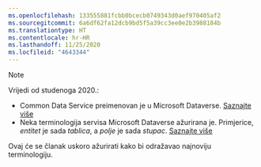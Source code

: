 ```yaml
---
ms.openlocfilehash: 133555881fcbb0bcecb0749343d0aef970405af2
ms.sourcegitcommit: 6a6df62fa12dcb9bd5f5a39cc3ee0e2b3988184b
ms.translationtype: HT
ms.contentlocale: hr-HR
ms.lasthandoff: 11/25/2020
ms.locfileid: "4643344"
---
```

> [!NOTE]
> Vrijedi od studenoga 2020.:
> - Common Data Service preimenovan je u Microsoft Dataverse. [Saznajte više](https://aka.ms/PAuAppBlog)
> - Neka terminologija servisa Microsoft Dataverse ažurirana je. Primjerice, *entitet* je sada *tablica*, a *polje* je sada *stupac*. [Saznajte više](https://go.microsoft.com/fwlink/?linkid=2147247)
>
> Ovaj će se članak uskoro ažurirati kako bi odražavao najnoviju terminologiju.
